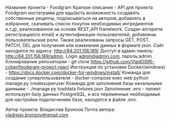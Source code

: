 Название проекта - Foodgram 
Краткое описание - API для проекта Foodgram инстаграмм для еды(есть возможность создавать собственные рецепты, подписываться на авторов, добавлять в избранное, скачивать список покупок необходимых ингредиентов и.т.д), реализованное на основе REST_API framework. 
Создан алгоритм регистрации(по email) и аутентификации пользователей, добавлены пользовательские роли. 
Также реализованы запросы GET, POST, PATCH, DEL для получения или изменения данных в формате json. 
Сайт находится по адресу: http://84.201.156.189/ 
Доступ в админ панель: http://84.201.156.189/admin. Login admin@admin.com, пароль:admin 
Клонирование репозитория - git clone https://github.com/VladOS95-cyber/foodgram-project-react 
Инструкция по установке Docker(windows) - https://docs.docker.com/docker-for-windows/install/ 
Команда для создание суперпользователя - docker-compose exec web python manage.py createsuperuser 
Команда для заполнения базы начальными данными - ./manage.py loaddata fixtures.json 
Заполнение .env - проект использует базу данных PostgreSQL, и все переменные необходимые для настройки подключенияк базе, находятся в файле .env.

Автор проекта: Владислав Бронзов Почта автора: vladislav.bronzov@gmail.com
